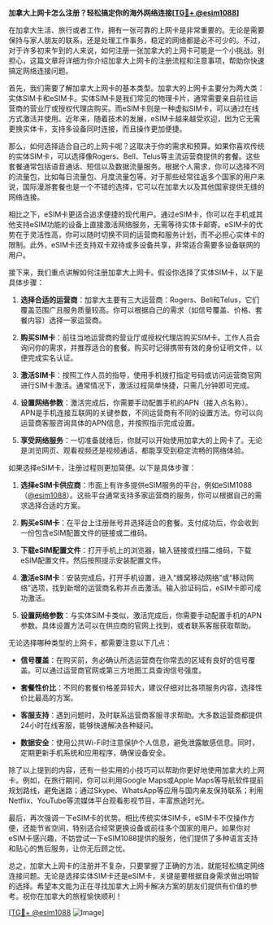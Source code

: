 **加拿大上网卡怎么注册？轻松搞定你的海外网络连接[[TG💪+ @esim1088](https://t.me/s/esim1088)]**

在加拿大生活、旅行或者工作，拥有一张可靠的上网卡是非常重要的。无论是需要保持与家人朋友的联系，还是处理工作事务，稳定的网络都是必不可少的。不过，对于许多初来乍到的人来说，如何注册一张加拿大的上网卡可能是一个小挑战。别担心，这篇文章将详细为你介绍加拿大上网卡的注册流程和注意事项，帮助你快速搞定网络连接问题。

首先，我们需要了解加拿大上网卡的基本类型。加拿大的上网卡主要分为两大类：实体SIM卡和eSIM卡。实体SIM卡是我们常见的物理卡片，通常需要亲自前往运营商的营业厅或授权代理店购买。而eSIM卡则是一种虚拟SIM卡，可以通过在线方式激活并使用。近年来，随着技术的发展，eSIM卡越来越受欢迎，因为它无需更换实体卡，支持多设备同时连接，而且操作更加便捷。

那么，如何选择适合自己的上网卡呢？这取决于你的需求和预算。如果你喜欢传统的实体SIM卡，可以选择像Rogers、Bell、Telus等主流运营商提供的套餐。这些套餐通常包括语音通话、短信以及数据流量服务。根据个人需求，你可以选择不同的流量包，比如每日流量包、月度流量包等。对于那些经常往返多个国家的用户来说，国际漫游套餐也是一个不错的选择，它可以在加拿大以及其他国家提供无缝的网络连接。

相比之下，eSIM卡更适合追求便捷的现代用户。通过eSIM卡，你可以在手机或其他支持eSIM功能的设备上直接激活网络服务，无需等待实体卡邮寄。eSIM卡的优势在于灵活性高，你可以随时切换不同的运营商和服务计划，而不必担心实体卡的限制。此外，eSIM卡还支持双卡双待或多设备共享，非常适合需要多设备联网的用户。

接下来，我们重点讲解如何注册加拿大上网卡。假设你选择了实体SIM卡，以下是具体步骤：

1. **选择合适的运营商**：加拿大主要有三大运营商：Rogers、Bell和Telus，它们覆盖范围广且服务质量较高。你可以根据自己的需求（如信号覆盖、价格、套餐内容）选择一家运营商。

2. **购买SIM卡**：前往当地运营商的营业厅或授权代理店购买SIM卡。工作人员会询问你的需求，并推荐适合的套餐。购买时记得携带有效的身份证明文件，以便完成实名认证。

3. **激活SIM卡**：按照工作人员的指导，使用手机拨打指定号码或访问运营商官网进行SIM卡激活。通常情况下，激活过程简单快捷，只需几分钟即可完成。

4. **设置网络参数**：激活完成后，你需要手动配置手机的APN（接入点名称）。APN是手机连接互联网的关键参数，不同运营商有不同的设置方法。你可以向运营商客服咨询具体的APN信息，并按照指示完成设置。

5. **享受网络服务**：一切准备就绪后，你就可以开始使用加拿大的上网卡了。无论是浏览网页、观看视频还是视频通话，都能享受到稳定流畅的网络体验。

如果选择eSIM卡，注册过程则更加简便。以下是具体步骤：

1. **选择eSIM卡供应商**：市面上有许多提供eSIM服务的平台，例如eSIM1088（[@esim1088](https://t.me/s/esim1088)）。这些平台通常支持多家运营商的服务，你可以根据自己的需求选择合适的方案。

2. **购买eSIM卡**：在平台上注册账号并选择适合的套餐。支付成功后，你会收到一份包含eSIM配置文件的链接或二维码。

3. **下载eSIM配置文件**：打开手机上的浏览器，输入链接或扫描二维码，下载eSIM配置文件。然后按照提示安装配置文件。

4. **激活eSIM卡**：安装完成后，打开手机设置，进入“蜂窝移动网络”或“移动网络”选项，找到新增的运营商名称并点击激活。输入验证码后，eSIM卡即可成功激活。

5. **设置网络参数**：与实体SIM卡类似，激活完成后，你需要手动配置手机的APN参数。具体设置方法可以在供应商的官网上找到，或者联系客服获取帮助。

无论选择哪种类型的上网卡，都需要注意以下几点：

- **信号覆盖**：在购买前，务必确认所选运营商在你常去的区域有良好的信号覆盖。可以通过运营商官网或第三方地图工具查询信号强度。

- **套餐性价比**：不同的套餐价格差异较大，建议仔细对比各项服务内容，选择性价比最高的方案。

- **客服支持**：遇到问题时，及时联系运营商客服寻求帮助。大多数运营商都提供24小时在线客服，能够快速解决各种疑问。

- **数据安全**：使用公共Wi-Fi时注意保护个人信息，避免泄露敏感信息。同时，定期更新手机系统和应用程序，确保设备安全。

除了以上提到的内容，还有一些实用的小技巧可以帮助你更好地使用加拿大的上网卡。例如，在旅行期间，你可以利用Google Maps或Apple Maps等导航软件提前规划路线，避免迷路；通过Skype、WhatsApp等应用与国内亲友保持联系；利用Netflix、YouTube等流媒体平台观看影视节目，丰富旅途时光。

最后，再次强调一下eSIM卡的优势。相比传统实体SIM卡，eSIM卡不仅操作方便，还能节省空间，特别适合经常更换设备或前往多个国家的用户。如果你对eSIM卡感兴趣，不妨尝试一下eSIM1088提供的服务，他们提供了多种语言支持和贴心的售后服务，让你无后顾之忧。

总之，加拿大上网卡的注册并不复杂，只要掌握了正确的方法，就能轻松搞定网络连接问题。无论是选择实体SIM卡还是eSIM卡，关键是要根据自身需求做出明智的选择。希望本文能为正在寻找加拿大上网卡解决方案的朋友们提供有价值的参考。祝你在加拿大的旅程愉快顺利！

[[TG💪+ @esim1088](https://t.me/s/esim1088) ![Image](https://i.postimg.cc/4NQfJmqS/Snipaste-2025-05-13-00-14-12.png)]